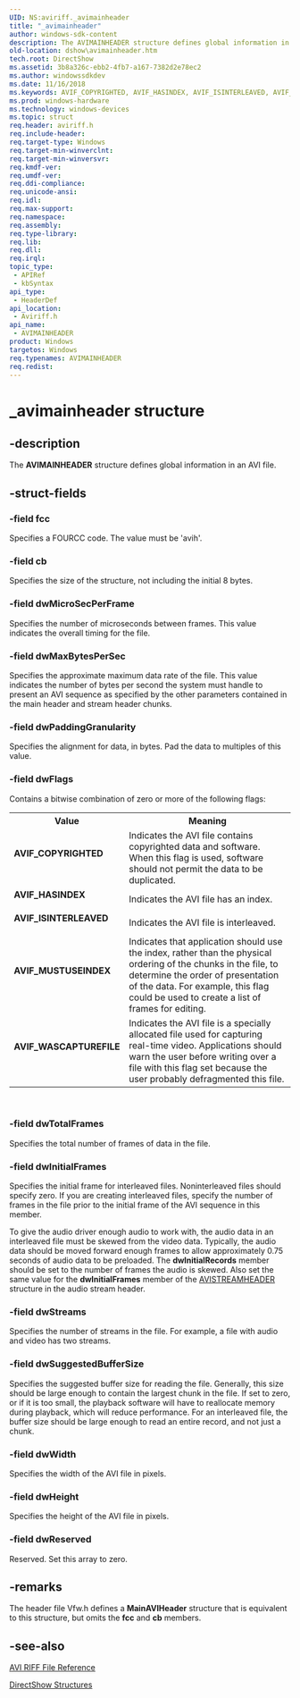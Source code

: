 ```yaml
---
UID: NS:aviriff._avimainheader
title: "_avimainheader"
author: windows-sdk-content
description: The AVIMAINHEADER structure defines global information in an AVI file.
old-location: dshow\avimainheader.htm
tech.root: DirectShow
ms.assetid: 3b8a326c-ebb2-4fb7-a167-7382d2e78ec2
ms.author: windowssdkdev
ms.date: 11/16/2018
ms.keywords: AVIF_COPYRIGHTED, AVIF_HASINDEX, AVIF_ISINTERLEAVED, AVIF_MUSTUSEINDEX, AVIF_WASCAPTUREFILE, AVIMAINHEADER, AVIMAINHEADER structure [DirectShow], AVIMAINHEADERStructure, _avimainheader, aviriff/AVIMAINHEADER, dshow.avimainheader
ms.prod: windows-hardware
ms.technology: windows-devices
ms.topic: struct
req.header: aviriff.h
req.include-header: 
req.target-type: Windows
req.target-min-winverclnt: 
req.target-min-winversvr: 
req.kmdf-ver: 
req.umdf-ver: 
req.ddi-compliance: 
req.unicode-ansi: 
req.idl: 
req.max-support: 
req.namespace: 
req.assembly: 
req.type-library: 
req.lib: 
req.dll: 
req.irql: 
topic_type:
 - APIRef
 - kbSyntax
api_type:
 - HeaderDef
api_location:
 - Aviriff.h
api_name:
 - AVIMAINHEADER
product: Windows
targetos: Windows
req.typenames: AVIMAINHEADER
req.redist: 
---
```


# _avimainheader structure


## -description


The <b>AVIMAINHEADER</b> structure defines global information in an AVI file.
        


## -struct-fields




### -field fcc

Specifies a FOURCC code. The value must be 'avih'.
          


### -field cb

Specifies the size of the structure, not including the initial 8 bytes.
          


### -field dwMicroSecPerFrame

Specifies the number of microseconds between frames. This value indicates the overall timing for the file.
          


### -field dwMaxBytesPerSec

Specifies the approximate maximum data rate of the file. This value indicates the number of bytes per second the system must handle to present an AVI sequence as specified by the other parameters contained in the main header and stream header chunks.
          


### -field dwPaddingGranularity

Specifies the alignment for data, in bytes. Pad the data to multiples of this value.
          


### -field dwFlags

Contains a bitwise combination of zero or more of the following flags:
          

<table>
<tr>
<th>Value</th>
<th>Meaning</th>
</tr>
<tr>
<td width="40%"><a id="AVIF_COPYRIGHTED"></a><a id="avif_copyrighted"></a><dl>
<dt><b>AVIF_COPYRIGHTED</b></dt>
</dl>
</td>
<td width="60%">
Indicates the AVI file contains copyrighted data and software. When this flag is used, software should not permit the data to be duplicated.

</td>
</tr>
<tr>
<td width="40%"><a id="AVIF_HASINDEX"></a><a id="avif_hasindex"></a><dl>
<dt><b>AVIF_HASINDEX</b></dt>
</dl>
</td>
<td width="60%">
Indicates the AVI file has an index.

</td>
</tr>
<tr>
<td width="40%"><a id="AVIF_ISINTERLEAVED"></a><a id="avif_isinterleaved"></a><dl>
<dt><b>AVIF_ISINTERLEAVED</b></dt>
</dl>
</td>
<td width="60%">
Indicates the AVI file is interleaved.

</td>
</tr>
<tr>
<td width="40%"><a id="AVIF_MUSTUSEINDEX"></a><a id="avif_mustuseindex"></a><dl>
<dt><b>AVIF_MUSTUSEINDEX</b></dt>
</dl>
</td>
<td width="60%">
Indicates that application should use the index, rather than the physical ordering of the chunks in the file, to determine the order of presentation of the data. For example, this flag could be used to create a list of frames for editing.

</td>
</tr>
<tr>
<td width="40%"><a id="AVIF_WASCAPTUREFILE"></a><a id="avif_wascapturefile"></a><dl>
<dt><b>AVIF_WASCAPTUREFILE</b></dt>
</dl>
</td>
<td width="60%">
Indicates the AVI file is a specially allocated file used for capturing real-time video. Applications should warn the user before writing over a file with this flag set because the user probably defragmented this file.

</td>
</tr>
</table>
 


### -field dwTotalFrames

Specifies the total number of frames of data in the file.
          


### -field dwInitialFrames

Specifies the initial frame for interleaved files. Noninterleaved files should specify zero. If you are creating interleaved files, specify the number of frames in the file prior to the initial frame of the AVI sequence in this member.

To give the audio driver enough audio to work with, the audio data in an interleaved file must be skewed from the video data. Typically, the audio data should be moved forward enough frames to allow approximately 0.75 seconds of audio data to be preloaded. The <b>dwInitialRecords</b> member should be set to the number of frames the audio is skewed. Also set the same value for the <b>dwInitialFrames</b> member of the <a href="https://msdn.microsoft.com/f07c28ac-2dd0-428a-a94a-32aec2bb0854">AVISTREAMHEADER</a> structure in the audio stream header.
          


### -field dwStreams

Specifies the number of streams in the file. For example, a file with audio and video has two streams.
          


### -field dwSuggestedBufferSize

Specifies the suggested buffer size for reading the file. Generally, this size should be large enough to contain the largest chunk in the file. If set to zero, or if it is too small, the playback software will have to reallocate memory during playback, which will reduce performance. For an interleaved file, the buffer size should be large enough to read an entire record, and not just a chunk.
          


### -field dwWidth

Specifies the width of the AVI file in pixels.
          


### -field dwHeight

Specifies the height of the AVI file in pixels.
          


### -field dwReserved

Reserved. Set this array to zero.
          


## -remarks



The header file Vfw.h defines a <b>MainAVIHeader</b> structure that is equivalent to this structure, but omits the <b>fcc</b> and <b>cb</b> members.




## -see-also




<a href="https://msdn.microsoft.com/2d8cf5be-1252-4b58-89b1-f5c53ea17d0e">AVI RIFF File Reference</a>



<a href="https://msdn.microsoft.com/378f6f43-5c05-4ae4-be24-956f9fc0cacf">DirectShow Structures</a>
 

 

